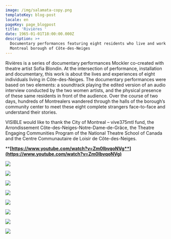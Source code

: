 ```yaml
---
image: /img/salamata-copy.png
templateKey: blog-post
locale: en
pageKey: page_blogpost
title: 'Rivières '
date: 1965-01-01T18:00:00.000Z
description: >+
  Documentary performances featuring eight residents who live and work in the
  Montreal borough of Côte-des-Neiges
---
```

Rivières is a series of documentary performances Mockler co-created with theatre artist Sofia Blondin. At the intersection of performance, installation and documentary, this work is about the lives and experiences of eight individuals living in Côte-des-Neiges. The documentary performances were based on two elements: a soundtrack playing the edited version of an audio interview conducted by the two women artists, and the physical presence of these same residents in front of the audience. Over the course of two days, hundreds of Montrealers wandered through the halls of the borough’s community center to meet these eight complete strangers face-to-face and understand their stories. 

VISIBLE would like to thank the City of Montreal – vive375mtl fund, the Arrondissement Côte-des-Neiges-Notre-Dame-de-Grâce, the Theatre Engaging Communities Program of the National Theatre School of Canada and the Centre Communautaire de Loisir de Côte-des-Neiges.

****[**https://www.youtube.com/watch?v=Zm0IbvqoNVg**](https://www.youtube.com/watch?v=Zm0IbvqoNVg)****

![](/img/mado.png)

![](/img/eunice-copy.jpg)

![](/img/marc-copy.jpg)

![](/img/past_work_rivières._02.jpeg)

![](/img/jun.jpg)

![](/img/wasen-copy.png)

![](/img/madeleine-copy.png)

![](/img/audience_rivières.png)
